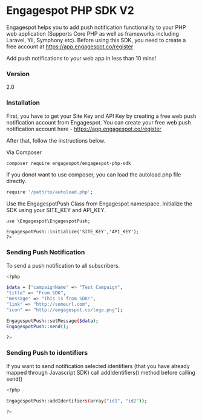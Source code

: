 # Engagespot PHP SDK V2

Engagespot helps you to add push notification functionality to your PHP web application (Supports Core PHP as well as frameworks including Laravel, Yii, Symphony etc). Before using this SDK, you need to create a free account at https://app.engagespot.co/register

Add push notifications to your web app in less than 10 mins!

### Version
2.0

### Installation

First, you have to get your Site Key and API Key by creating a free web push notification account from Engagespot. You can create your free web push notification account here - https://app.engagespot.co/register

After that, follow the instructions below.

Via Composer

```sh
composer require engagespot/engagespot-php-sdk
```

If you donot want to use composer, you can load the autoload.php file directly.

```sh
require '/path/to/autoload.php';
```

Use the EngagespotPush Class from Engagespot namespace.
Initialize the SDK using your SITE_KEY and API_KEY.

```
use \Engagespot\EngagespotPush;

EngagespotPush::initialize('SITE_KEY','API_KEY');
?>
```

### Sending Push Notification

To send a push notification to all subscribers.

```sh
<?php

$data = ["campaignName" => "Test Campaign",
"title" => "From SDK", 
"message" => "This is from SDK!", 
"link" => "http://someurl.com", 
"icon" => "http://engagespot.co/logo.png"];

EngagespotPush::setMessage($data);
EngagespotPush::send();

?>
```

### Sending Push to identifiers

If you want to send notification selected identifiers (that you have already mapped through Javascript SDK) call addIdentifiers() method before calling send()

```sh
<?php

EngagespotPush::addIdentifiers(array("id1", "id2"));

?>
```
